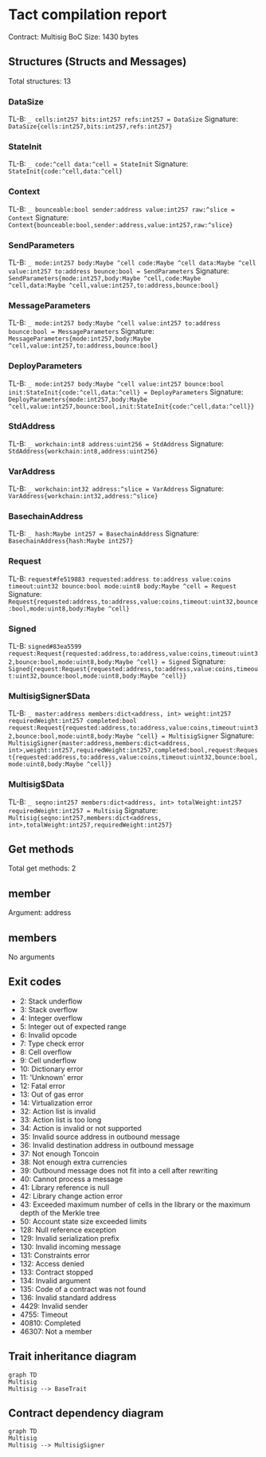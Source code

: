 # Tact compilation report
Contract: Multisig
BoC Size: 1430 bytes

## Structures (Structs and Messages)
Total structures: 13

### DataSize
TL-B: `_ cells:int257 bits:int257 refs:int257 = DataSize`
Signature: `DataSize{cells:int257,bits:int257,refs:int257}`

### StateInit
TL-B: `_ code:^cell data:^cell = StateInit`
Signature: `StateInit{code:^cell,data:^cell}`

### Context
TL-B: `_ bounceable:bool sender:address value:int257 raw:^slice = Context`
Signature: `Context{bounceable:bool,sender:address,value:int257,raw:^slice}`

### SendParameters
TL-B: `_ mode:int257 body:Maybe ^cell code:Maybe ^cell data:Maybe ^cell value:int257 to:address bounce:bool = SendParameters`
Signature: `SendParameters{mode:int257,body:Maybe ^cell,code:Maybe ^cell,data:Maybe ^cell,value:int257,to:address,bounce:bool}`

### MessageParameters
TL-B: `_ mode:int257 body:Maybe ^cell value:int257 to:address bounce:bool = MessageParameters`
Signature: `MessageParameters{mode:int257,body:Maybe ^cell,value:int257,to:address,bounce:bool}`

### DeployParameters
TL-B: `_ mode:int257 body:Maybe ^cell value:int257 bounce:bool init:StateInit{code:^cell,data:^cell} = DeployParameters`
Signature: `DeployParameters{mode:int257,body:Maybe ^cell,value:int257,bounce:bool,init:StateInit{code:^cell,data:^cell}}`

### StdAddress
TL-B: `_ workchain:int8 address:uint256 = StdAddress`
Signature: `StdAddress{workchain:int8,address:uint256}`

### VarAddress
TL-B: `_ workchain:int32 address:^slice = VarAddress`
Signature: `VarAddress{workchain:int32,address:^slice}`

### BasechainAddress
TL-B: `_ hash:Maybe int257 = BasechainAddress`
Signature: `BasechainAddress{hash:Maybe int257}`

### Request
TL-B: `request#fe519883 requested:address to:address value:coins timeout:uint32 bounce:bool mode:uint8 body:Maybe ^cell = Request`
Signature: `Request{requested:address,to:address,value:coins,timeout:uint32,bounce:bool,mode:uint8,body:Maybe ^cell}`

### Signed
TL-B: `signed#83ea5599 request:Request{requested:address,to:address,value:coins,timeout:uint32,bounce:bool,mode:uint8,body:Maybe ^cell} = Signed`
Signature: `Signed{request:Request{requested:address,to:address,value:coins,timeout:uint32,bounce:bool,mode:uint8,body:Maybe ^cell}}`

### MultisigSigner$Data
TL-B: `_ master:address members:dict<address, int> weight:int257 requiredWeight:int257 completed:bool request:Request{requested:address,to:address,value:coins,timeout:uint32,bounce:bool,mode:uint8,body:Maybe ^cell} = MultisigSigner`
Signature: `MultisigSigner{master:address,members:dict<address, int>,weight:int257,requiredWeight:int257,completed:bool,request:Request{requested:address,to:address,value:coins,timeout:uint32,bounce:bool,mode:uint8,body:Maybe ^cell}}`

### Multisig$Data
TL-B: `_ seqno:int257 members:dict<address, int> totalWeight:int257 requiredWeight:int257 = Multisig`
Signature: `Multisig{seqno:int257,members:dict<address, int>,totalWeight:int257,requiredWeight:int257}`

## Get methods
Total get methods: 2

## member
Argument: address

## members
No arguments

## Exit codes
* 2: Stack underflow
* 3: Stack overflow
* 4: Integer overflow
* 5: Integer out of expected range
* 6: Invalid opcode
* 7: Type check error
* 8: Cell overflow
* 9: Cell underflow
* 10: Dictionary error
* 11: 'Unknown' error
* 12: Fatal error
* 13: Out of gas error
* 14: Virtualization error
* 32: Action list is invalid
* 33: Action list is too long
* 34: Action is invalid or not supported
* 35: Invalid source address in outbound message
* 36: Invalid destination address in outbound message
* 37: Not enough Toncoin
* 38: Not enough extra currencies
* 39: Outbound message does not fit into a cell after rewriting
* 40: Cannot process a message
* 41: Library reference is null
* 42: Library change action error
* 43: Exceeded maximum number of cells in the library or the maximum depth of the Merkle tree
* 50: Account state size exceeded limits
* 128: Null reference exception
* 129: Invalid serialization prefix
* 130: Invalid incoming message
* 131: Constraints error
* 132: Access denied
* 133: Contract stopped
* 134: Invalid argument
* 135: Code of a contract was not found
* 136: Invalid standard address
* 4429: Invalid sender
* 4755: Timeout
* 40810: Completed
* 46307: Not a member

## Trait inheritance diagram

```mermaid
graph TD
Multisig
Multisig --> BaseTrait
```

## Contract dependency diagram

```mermaid
graph TD
Multisig
Multisig --> MultisigSigner
```